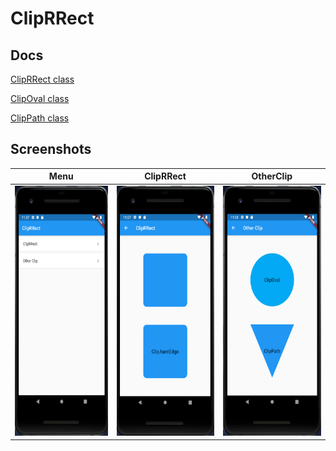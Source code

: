 # ClipRRect

## Docs

[ClipRRect class](https://api.flutter.dev/flutter/widgets/ClipRRect-class.html)

[ClipOval class](https://api.flutter.dev/flutter/widgets/ClipOval-class.html)

[ClipPath class](https://api.flutter.dev/flutter/widgets/ClipPath-class.html)

## Screenshots

|Menu|ClipRRect|OtherClip|
|-|-|-|
|<img src="./screenshots/Menu.png" height="400" alt="Screenshot"/>|<img src="./screenshots/ClipRRect.png" height="400" alt="Screenshot"/>|<img src="./screenshots/OtherClip.png" height="400" alt="Screenshot"/>|
